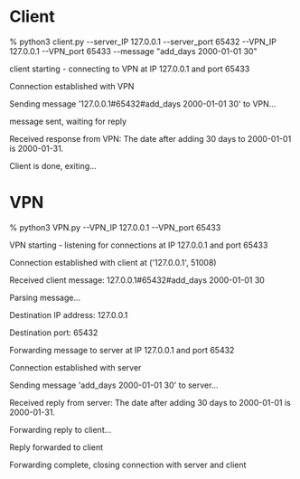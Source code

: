# Client
% python3 client.py --server_IP 127.0.0.1 --server_port 65432 --VPN_IP 127.0.0.1 --VPN_port 65433 --message "add_days 2000-01-01 30"

client starting - connecting to VPN at IP 127.0.0.1 and port 65433

Connection established with VPN

Sending message '127.0.0.1#65432#add_days 2000-01-01 30' to VPN...

message sent, waiting for reply

Received response from VPN: The date after adding 30 days to 2000-01-01 is 2000-01-31.

Client is done, exiting...

# VPN
% python3 VPN.py --VPN_IP 127.0.0.1 --VPN_port 65433

VPN starting - listening for connections at IP 127.0.0.1 and port 65433

Connection established with client at ('127.0.0.1', 51008)

Received client message: 127.0.0.1#65432#add_days 2000-01-01 30

Parsing message...

Destination IP address: 127.0.0.1

Destination port: 65432

Forwarding message to server at IP 127.0.0.1 and port 65432

Connection established with server

Sending message 'add_days 2000-01-01 30' to server...

Received reply from server: The date after adding 30 days to 2000-01-01 is 2000-01-31.

Forwarding reply to client...

Reply forwarded to client

Forwarding complete, closing connection with server and client
